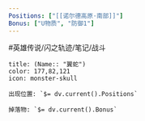 ```yaml
---
Positions: ["[[诺尔德高原·南部]]"]
Bonus: ["U物质", "防御1"]
---
```

#英雄传说/闪之轨迹/笔记/战斗
```ad-quote
title: (Name:: "翼蛇")
color: 177,82,121
icon: monster-skull

出现位置: `$= dv.current().Positions`

掉落物: `$= dv.current().Bonus`

```
